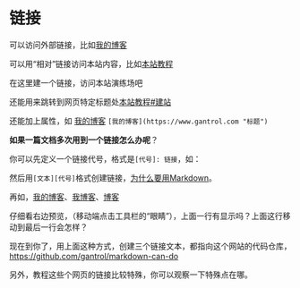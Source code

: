 # 链接

可以访问外部链接，比如[我的博客](https://www.gantrol.com)

可以用“相对”链接访问本站内容，比如[本站教程](/zh/guide/)

在这里建一个链接，访问本站演练场吧

还能用来跳转到网页特定标题处[本站教程#建站](/zh/guide/#建站)

还能加上属性，如 [我的博客](https://www.gantrol.com "标题")  `[我的博客](https://www.gantrol.com "标题")`

**如果一篇文档多次用到一个链接怎么办呢**？

你可以先定义一个链接代号，格式是`[代号]: 链接`，如：

[why]: /zh/guide/why "为何 Markdown？"

然后用`[文本][代号]`格式创建链接，[为什么要用Markdown][why]。

再如，[我的博客][ABC]、[我博客][ABC]、[博客][ABC]

[ABC]: https://www.gantrol.com

仔细看右边预览，（移动端点击工具栏的“眼睛”），上面一行有显示吗？上面这行移动到最后一行会怎样？

现在到你了，用上面这种方式，创建三个链接文本，都指向这个网站的代码仓库，https://github.com/gantrol/markdown-can-do

另外，教程这些个网页的链接比较特殊，你可以观察一下特殊点在哪。

